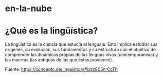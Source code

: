 # en-la-nube

# ¿Qué es la lingüística?

La lingüística es la ciencia que estudia el lenguaje. Esto implica estudiar sus orígenes, su evolución, sus fundamentos y su estructura con el objetivo de comprender las dinámicas propias de las lenguas vivas (contemporáneas) y las muertas (las antiguas de las que éstas provienen).



Fuente: https://concepto.de/linguistica/#ixzz805nrCoTh
